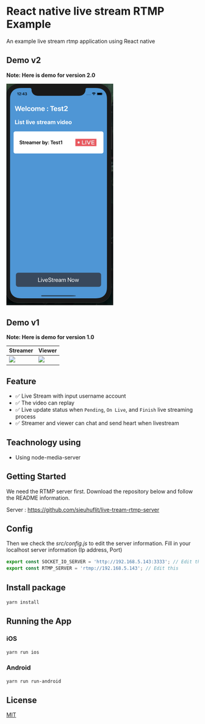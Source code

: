 # React native live stream RTMP Example

An example live stream rtmp application using React native

## Demo v2

**Note: Here is demo for version 2.0**

<img src="demo/1.png" width="280" title="hover text">

## Demo v1

**Note: Here is demo for version 1.0**

| Streamer                                                                                                                  | Viewer                                                                                                                  |
| ------------------------------------------------------------------------------------------------------------------------- | ----------------------------------------------------------------------------------------------------------------------- |
| <img src="https://raw.githubusercontent.com/sieuhuflit/react-native-live-stream-rtmp-example/master/demo/streamer.gif" /> | <img src="https://raw.githubusercontent.com/sieuhuflit/react-native-live-stream-rtmp-example/master/demo/viewer.gif" /> |

## Feature

- ✅ Live Stream with input username account
- ✅ The video can replay
- ✅ Live update status when `Pending`, `On Live`, and `Finish` live streaming process
- ✅ Streamer and viewer can chat and send heart when livestream

## Teachnology using

- Using node-media-server

## Getting Started

We need the RTMP server first. Download the repository below and follow the README information.

Server : https://github.com/sieuhuflit/live-tream-rtmp-server

## Config

Then we check the _src/config.js_ to edit the server information. Fill in your localhost server information (Ip address, Port)

```js
export const SOCKET_IO_SERVER = 'http://192.168.5.143:3333'; // Edit this
export const RTMP_SERVER = 'rtmp://192.168.5.143'; // Edit this
```

## Install package

```bash
yarn install
```

## Running the App

### iOS

```bash
yarn run ios
```

### Android

```bash
yarn run run-android
```

## License

[MIT](https://choosealicense.com/licenses/mit/)
